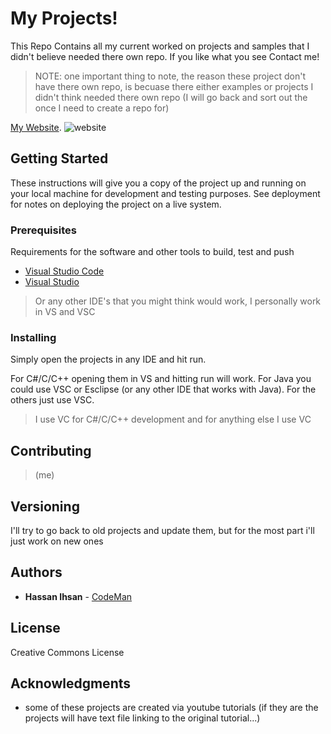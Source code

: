 # My Projects!

This Repo Contains all my current worked on projects and samples that I didn't believe needed there own repo. If you like what you see Contact me!
> NOTE: one important thing to note, the reason these project don't have there own repo, is becuase there either examples or projects I didn't think needed there own repo (I will go back and sort out the once I need to create a repo for)


[My Website](https://hassanihsan.netlify.app/#hero).
![website](https://github.com/HasanIhsan/My_Projects/assets/49534968/9910d586-f797-41cc-bfa7-3b6a9b9b1962)

## Getting Started

These instructions will give you a copy of the project up and running on
your local machine for development and testing purposes. See deployment
for notes on deploying the project on a live system.

### Prerequisites

Requirements for the software and other tools to build, test and push 
- [Visual Studio Code](https://code.visualstudio.com/)
- [Visual Studio](https://visualstudio.microsoft.com/)

> Or any other IDE's that you might think would work, I personally work in VS and VSC

### Installing

Simply open the projects in any IDE and hit run.

For C#/C/C++ opening them in VS and hitting run will work.
For Java you could use VSC or Esclipse (or any other IDE that works with Java).
For the others just use VSC.

> I use VC for C#/C/C++ development and for anything else I use VC

## Contributing

> (me)

## Versioning

I'll try to go back to old projects and update them, but for the most part i'll just work on new ones

## Authors

  - **Hassan Ihsan**  -
    [CodeMan](https://github.com/HasanIhsan)


## License

Creative Commons License 

## Acknowledgments

- some of these projects are created via youtube tutorials (if they are the projects will have text file linking to the original tutorial...)
